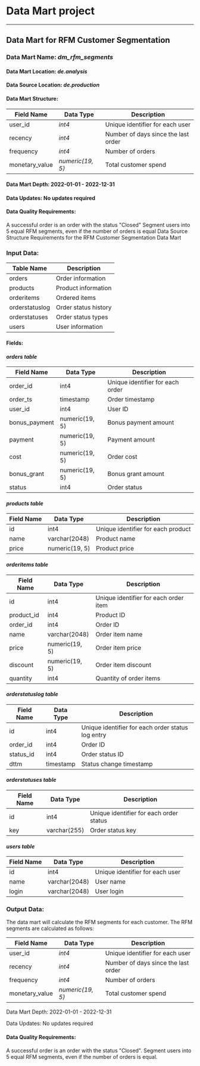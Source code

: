 # Data Mart project
----
## Data Mart for RFM Customer Segmentation
### Data Mart Name: _dm_rfm_segments_

#### Data Mart Location: _de.analysis_

#### Data Source Location: _de.production_

#### Data Mart Structure:

| **Field Name** | **Data Type**    | **Description**                     |
|----------------|------------------|-------------------------------------|
| user_id        | _int4_           | Unique identifier for each user     |
| recency        | _int4_           | Number of days since the last order |
| frequency      | _int4_           | Number of orders                    |
| monetary_value | _numeric(19, 5)_ | Total customer spend                |

#### Data Mart Depth: 2022-01-01 - 2022-12-31

#### Data Updates: No updates required

#### Data Quality Requirements:

A successful order is an order with the status "Closed"
Segment users into 5 equal RFM segments, even if the number of orders is equal
Data Source Structure
Requirements for the RFM Customer Segmentation Data Mart

### Input Data:

| **Table Name** | **Description**      |
|----------------|----------------------|
| orders         | Order information    |
| products       | Product information  |
| orderitems     | Ordered items        |
| orderstatuslog | Order status history |
| orderstatuses  | Order status types   |
| users          | User information     |

#### Fields:

#### _orders table_
| **Field Name** | **Data Type**  | **Description**                  |
|----------------|----------------|----------------------------------|
| order_id       | int4           | Unique identifier for each order |
| order_ts       | timestamp      | Order timestamp                  |
| user_id        | int4           | User ID                          |
| bonus_payment  | numeric(19, 5) | Bonus payment amount             |
| payment        | numeric(19, 5) | Payment amount                   |
| cost           | numeric(19, 5) | Order cost                       |
| bonus_grant    | numeric(19, 5) | Bonus grant amount               |
| status         | int4           | Order status                     |

#### _products table_
| **Field Name** | **Data Type**  | **Description**                    |
|----------------|----------------|------------------------------------|
| id             | int4           | Unique identifier for each product |
| name           | varchar(2048)  | Product name                       |
| price          | numeric(19, 5) | Product price                      |

#### _orderitems table_
| **Field Name** | **Data Type**  | **Description**                       |
|----------------|----------------|---------------------------------------|
| id             | int4           | Unique identifier for each order item |
| product_id     | int4           | Product ID                            |
| order_id       | int4           | Order ID                              |
| name           | varchar(2048)  | Order item name                       |
| price          | numeric(19, 5) | Order item price                      |
| discount       | numeric(19, 5) | Order item discount                   |
| quantity       | int4           | Quantity of order items               |

#### _orderstatuslog table_
| **Field Name** | **Data Type** | **Description**                                   |
|----------------|---------------|---------------------------------------------------|
| id             | int4          | Unique identifier for each order status log entry |
| order_id       | int4          | Order ID                                          |
| status_id      | int4          | Order status ID                                   |
| dttm           | timestamp     | Status change timestamp                           |

#### _orderstatuses table_
| **Field Name** | **Data Type** | **Description**                         |
|----------------|---------------|-----------------------------------------|
| id             | int4          | Unique identifier for each order status |
| key            | varchar(255)  | Order status key                        |

#### _users table_
| **Field Name** | **Data Type** | **Description**                 |
|----------------|---------------|---------------------------------|
| id             | int4          | Unique identifier for each user |
| name           | varchar(2048) | User name                       |
| login          | varchar(2048) | User login                      |

### Output Data:

The data mart will calculate the RFM segments for each customer. The RFM segments are calculated as follows:

| **Field Name** | **Data Type**    | **Description**                     |
|----------------|------------------|-------------------------------------|
| user_id        | _int4_           | Unique identifier for each user     |
| recency        | _int4_           | Number of days since the last order |
| frequency      | _int4_           | Number of orders                    |
| monetary_value | _numeric(19, 5)_ | Total customer spend                |

Data Mart Depth: 2022-01-01 - 2022-12-31

Data Updates: No updates required

#### Data Quality Requirements:
A successful order is an order with the status "Closed".
Segment users into 5 equal RFM segments, even if the number of orders is equal.
